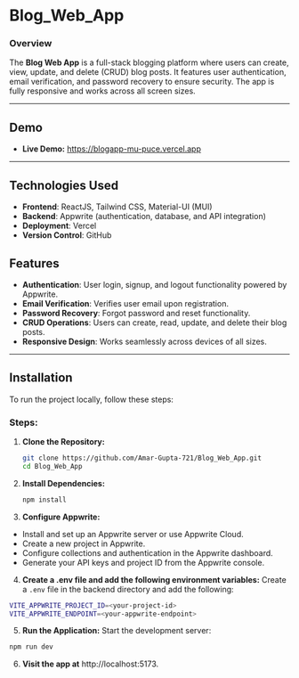 
# **Blog_Web_App**

### **Overview**
The **Blog Web App** is a full-stack blogging platform where users can create, view, update, and delete (CRUD) blog posts. It features user authentication, email verification, and password recovery to ensure security. The app is fully responsive and works across all screen sizes.  

---

## **Demo**
- **Live Demo:** https://blogapp-mu-puce.vercel.app 

---

## **Technologies Used**
- **Frontend**: ReactJS, Tailwind CSS, Material-UI (MUI)  
- **Backend**: Appwrite (authentication, database, and API integration)  
- **Deployment**: Vercel  
- **Version Control**: GitHub  


## **Features**
- **Authentication**: User login, signup, and logout functionality powered by Appwrite.  
- **Email Verification**: Verifies user email upon registration.  
- **Password Recovery**: Forgot password and reset functionality.  
- **CRUD Operations**: Users can create, read, update, and delete their blog posts.  
- **Responsive Design**: Works seamlessly across devices of all sizes.
---

## **Installation**
To run the project locally, follow these steps:

### **Steps:**
1. **Clone the Repository:**
   ```bash
   git clone https://github.com/Amar-Gupta-721/Blog_Web_App.git
   cd Blog_Web_App
    ```
2. **Install Dependencies:**    
     ```bash
     npm install

3. **Configure Appwrite:**

- Install and set up an Appwrite server or use Appwrite Cloud.
- Create a new project in Appwrite.
- Configure collections and authentication in the Appwrite dashboard.
- Generate your API keys and project ID from the Appwrite console.

4. **Create a .env file and add the following environment variables:** 
Create a ```.env``` file in the backend directory and add the following:

```bash 
VITE_APPWRITE_PROJECT_ID=<your-project-id>
VITE_APPWRITE_ENDPOINT=<your-appwrite-endpoint>
```
5. **Run the Application:** Start the development server:
```bash 
npm run dev
```
6. **Visit the app at** http://localhost:5173.
   
